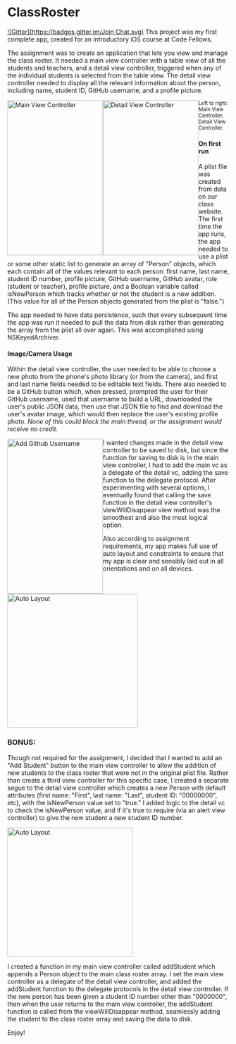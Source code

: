 ClassRoster
===========
[![Gitter](https://badges.gitter.im/Join Chat.svg)](https://gitter.im/jakehawken/ClassRoster?utm_source=badge&utm_medium=badge&utm_campaign=pr-badge&utm_content=badge)
This project was my first complete app, created for an introductory iOS course at Code Fellows.

The assignment was to create an application that lets you view and manage the class roster. It needed a main view controller with a table view of all the students and teachers, and a detail view controller, triggered when any of the individual students is selected from the table view. The detail view controller needed to display all the relevant information about the person, including name, student ID, GitHub username, and a profile picture.

<img src="https://dl.dropboxusercontent.com/u/1705617/Screenshot%202014-09-06%2014.21.53.png" width="217" height="352" title="Main View Controller" style="float:left"></img>
<img src="https://dl.dropboxusercontent.com/u/1705617/Screenshot%202014-09-06%2014.21.18.png" width="217" height="352" title="Detail View Controller" style="float:left"></img>

<sub> Left to right: Main View Controller, Detail View Controller. </sub>

<h4> On first run </h4>
A plist file was created from data on our class website. The first time the app runs, the app needed to use a plist or some other static list to generate an array of "Person" objects, which each contain all of the values relevant to each person: first name, last name, student ID number, profile picture, GitHub username, GitHub avatar, role (student or teacher), profile picture, and a Boolean variable called isNewPerson which tracks whether or not the student is a new addition. (This value for all of the Person objects generated from the plist is "false.")

The app needed to have data persistence, such that every subsequent time the app was run it needed to pull the data from disk rather than generating the array from the plist all over again. This was accomplished using NSKeyedArchiver.

<h4>Image/Camera Usage</h4>
Within the detail view controller, the user needed to be able to choose a new photo from the phone's photo library (or from the camera), and first and last name fields needed to be editable text fields. There also needed to be a GitHub button which, when pressed, prompted the user for their GitHub username, used that username to build a URL, downloaded the user's public JSON data, then use that JSON file to find and download the user's avatar image, which would then replace the user's existing profile photo. <i>None of this could block the main thread, or the assignment would receive no credit. </i>

<img src="https://dl.dropboxusercontent.com/u/1705617/Screenshot%202014-09-06%2015.06.25.png" width="217" height="352" title="Add Github Username" style="float:left"></img>

I wanted changes made in the detail view controller to be saved to disk, but since the function for saving to disk is in the main view controller, I had to add the main vc as a delegate of the detail vc, adding the save function to the delegate protocol. After experimenting with several options, I eventually found that calling the save function in the detail view controller's viewWillDisappear view method was the smoothest and also the most logical option.

Also according to assignment requirements, my app makes full use of auto layout and constraints to ensure that my app is clear and sensibly laid out in all orientations and on all devices.

<img src="http://i.gyazo.com/081c333d32753672b7ccd1f9ba5a2b8a.gif" width="296" height="304" title="Auto Layout"></img>

<h3>BONUS:</h3>
Though not required for the assignment, I decided that I wanted to add an "Add Student" button to the main view controller to allow the addition of new students to the class roster that were not in the original plist file. Rather than create a third view controller for this specific case, I created a separate segue to the detail view controller which creates a new Person with default attributes (first name: "First", last name: "Last", student ID: "00000000", etc), with the isNewPerson value set to "true." I added logic to the detail vc to check the isNewPerson value, and if it's true to require (via an alert view controller) to give the new student a new student ID number.

<img src="http://i.gyazo.com/9d51d62988949bf6b42bc3ab449f1175.gif" width="285" height="293" title="Auto Layout"></img>

I created a function in my main view controller called addStudent which appends a Person object to the main class roster array. I set the main view controller as a delegate of the detail view controller, and added the addStudent function to the delegate protocols in the detail view controller. If the new person has been given a student ID number other than "0000000", then when the user returns to the main view controller, the addStudent function is called from the viewWillDisappear method, seamlessly adding the student to the class roster array and saving the data to disk.

Enjoy!
